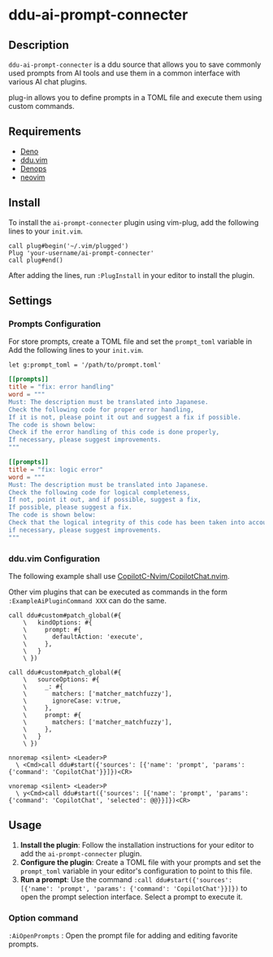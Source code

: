 # ddu-ai-prompt-connecter

## Description

`ddu-ai-prompt-connecter` is a ddu source that allows you to save commonly used
prompts from AI tools and use them in a common interface with various AI chat
plugins.

plug-in allows you to define prompts in a TOML file and execute them using
custom commands.

## Requirements

- [Deno](https://deno.land/)
- [ddu.vim](https://github.com/Shougo/ddu.vim)
- [Denops](https://github.com/vim-denops/denops.vim)
- [neovim](https://neovim.io/)

## Install

To install the `ai-prompt-connecter` plugin using vim-plug, add the following
lines to your `init.vim`.

```vim
call plug#begin('~/.vim/plugged')
Plug 'your-username/ai-prompt-connecter'
call plug#end()
```

After adding the lines, run `:PlugInstall` in your editor to install the plugin.

## Settings

### Prompts Configuration

For store prompts, create a TOML file and set the `prompt_toml` variable in
Add the following lines to your `init.vim`.

```vim
let g:prompt_toml = '/path/to/prompt.toml'
```

```toml
[[prompts]]
title = "fix: error handling"
word = """
Must: The description must be translated into Japanese.
Check the following code for proper error handling,
If it is not, please point it out and suggest a fix if possible.
The code is shown below:
Check if the error handling of this code is done properly,
If necessary, please suggest improvements.
"""

[[prompts]]
title = "fix: logic error"
word = """
Must: The description must be translated into Japanese.
Check the following code for logical completeness,
If not, point it out, and if possible, suggest a fix,
If possible, please suggest a fix.
The code is shown below:
Check that the logical integrity of this code has been taken into account,
if necessary, please suggest improvements.
"""
```

### ddu.vim Configuration

The following example shall use
[CopilotC-Nvim/CopilotChat.nvim](https://github.com/CopilotC-Nvim/CopilotChat.nvim).

Other vim plugins that can be executed as commands in the form
`:ExampleAiPluginCommand XXX` can do the same.

```vim
call ddu#custom#patch_global(#{
    \   kindOptions: #{
    \     prompt: #{
    \       defaultAction: 'execute',
    \     },
    \   }
    \ })

call ddu#custom#patch_global(#{
    \   sourceOptions: #{
    \     _: #{
    \       matchers: ['matcher_matchfuzzy'],
    \       ignoreCase: v:true,
    \     },
    \     prompt: #{
    \       matchers: ['matcher_matchfuzzy'],
    \     },
    \   }
    \ })

nnoremap <silent> <Leader>P
  \ <Cmd>call ddu#start({'sources': [{'name': 'prompt', 'params': {'command': 'CopilotChat'}}]})<CR>

vnoremap <silent> <Leader>P
  \ y<Cmd>call ddu#start({'sources': [{'name': 'prompt', 'params': {'command': 'CopilotChat', 'selected': @@}}]})<CR>
```

## Usage

1. **Install the plugin**: Follow the installation instructions for your editor
   to add the `ai-prompt-connecter` plugin.
2. **Configure the plugin**: Create a TOML file with your prompts and set the
   `prompt_toml` variable in your editor's configuration to point to this file.
3. **Run a prompt**: Use the command
   `:call ddu#start({'sources': [{'name': 'prompt', 'params': {'command': 'CopilotChat'}}]})`
   to open the prompt selection interface. Select a prompt to execute it.

### Option command

`:AiOpenPrompts` : Open the prompt file for adding and editing favorite prompts.

